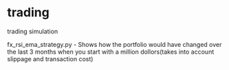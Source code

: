 # trading
trading simulation

fx_rsi_ema_strategy.py - Shows how the portfolio would have changed over the last 3 months when you start with a million dollors(takes into account slippage and transaction cost)
